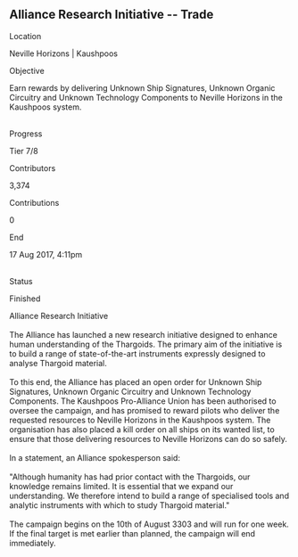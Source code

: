 ## Alliance Research Initiative -- Trade

Location

Neville Horizons \| Kaushpoos

Objective

Earn rewards by delivering Unknown Ship Signatures, Unknown Organic
Circuitry and Unknown Technology Components to Neville Horizons in the
Kaushpoos system.

\
Progress

Tier 7/8

Contributors

3,374

Contributions

0

End

17 Aug 2017, 4:11pm

\
Status

Finished

Alliance Research Initiative\
\
The Alliance has launched a new research initiative designed to enhance
human understanding of the Thargoids. The primary aim of the initiative
is to build a range of state-of-the-art instruments expressly designed
to analyse Thargoid material.\
\
To this end, the Alliance has placed an open order for Unknown Ship
Signatures, Unknown Organic Circuitry and Unknown Technology Components.
The Kaushpoos Pro-Alliance Union has been authorised to oversee the
campaign, and has promised to reward pilots who deliver the requested
resources to Neville Horizons in the Kaushpoos system. The organisation
has also placed a kill order on all ships on its wanted list, to ensure
that those delivering resources to Neville Horizons can do so safely.\
\
In a statement, an Alliance spokesperson said:\
\
\"Although humanity has had prior contact with the Thargoids, our
knowledge remains limited. It is essential that we expand our
understanding. We therefore intend to build a range of specialised tools
and analytic instruments with which to study Thargoid material.\"\
\
The campaign begins on the 10th of August 3303 and will run for one
week. If the final target is met earlier than planned, the campaign will
end immediately.
